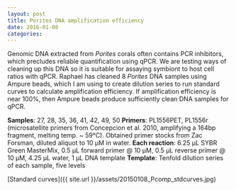 ```yaml
---
layout: post
title: Porites DNA amplification efficiency
date: 2016-01-08
categories:
---
```

Genomic DNA extracted from *Porites* corals often contains PCR inhibitors, which precludes reliable quantification using qPCR. We are testing ways of cleaning up this DNA so it is suitable for assaying symbiont to host cell ratios with qPCR. Raphael has cleaned 8 *Porites* DNA samples using Ampure beads, which I am using to create dilution series to run standard curves to calculate amplification efficiency. If amplification efficiency is near 100%, then Ampure beads produce sufficiently clean DNA samples for qPCR.

**Samples**: 27, 28, 35, 36, 41, 42, 49, 50
**Primers**: PL1556PET, PL1556r (microsatellite primers from Concepcion et al. 2010, amplifying a 164bp fragment, melting temp. ~ 59°C). Obtained primer stocks from Zac Forsman, diluted aliquot to 10 µM in water.
**Each reaction**: 6.25 µL SYBR Green MasterMix, 0.5 µL forward primer @ 10 µM, 0.5 µL reverse primer @ 10 µM, 4.25 µL water, 1 µL DNA template
**Template**: Tenfold dilution series of each sample, five levels

[Standard curves]({{ site.url }}/assets/20150108_Pcomp_stdcurves.jpg)
